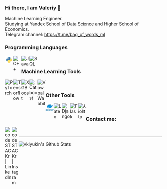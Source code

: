 ### Hi there, I am Valeriy 👋

Machine Learning Engineer.  
Studying at Yandex School of Data Science and Higher School of Economics.  
Telegram channel: https://t.me/bag_of_words_ml  

### Programming Languages  
<img align="left" alt="Python" width="26px" src="https://raw.githubusercontent.com/github/explore/80688e429a7d4ef2fca1e82350fe8e3517d3494d/topics/python/python.png" />
<img align="left" alt="C++" width="26px" src="https://upload.wikimedia.org/wikipedia/commons/1/18/ISO_C%2B%2B_Logo.svg" />
<img align="left" alt="Java" width="26px" src="https://proxys.io/files/blog/Java/javalogo.png" />
<img align="left" alt="SQL" width="26px" src="https://w7.pngwing.com/pngs/286/519/png-transparent-microsoft-azure-sql-database-microsoft-sql-server-azure-sql-data-warehouse-logo-text-logo-microsoft-azure.png" />  

<br />

### Machine Learning Tools  
<img align="left" alt="PyTorch" width="26px" src="https://2.bp.blogspot.com/-ofgG__VD7Zw/XCEs2OY92RI/AAAAAAAAAxU/9FT2qCmFlsEqGyr47117H086OnMu_xGCwCPcBGAYYCw/s1600/pytorch-logo.png" />
<img align="left" alt="Tensorflow" width="26px" src="https://cdn-images-1.medium.com/max/1200/1*iDQvKoz7gGHc6YXqvqWWZQ.png" />
<img align="left" alt="XGBoost" width="26px" src="https://upload.wikimedia.org/wikipedia/commons/6/69/XGBoost_logo.png" />
<img align="left" alt="Catboost" width="26px" src="https://upload.wikimedia.org/wikipedia/commons/c/cc/CatBoostLogo.png" />
<img align="left" alt="Vowpal Wabbit" width="26px" src="https://avatars3.githubusercontent.com/u/43754238?s=400&v=4" />  

<br />

### Other Tools
<img align="left" alt="Docker" width="26px" src="https://raw.githubusercontent.com/github/explore/80688e429a7d4ef2fca1e82350fe8e3517d3494d/topics/docker/docker.png" />
<img align="left" alt="Latex" width="26px" src="https://habrastorage.org/webt/59/d5/a9/59d5a9ccbaa71055927257.png" />
<img align="left" alt="Django" width="26px" src="https://upload.wikimedia.org/wikipedia/commons/thumb/7/75/Django_logo.svg/1200px-Django_logo.svg.png" />
<img align="left" alt="Flask" width="26px" src="https://w7.pngwing.com/pngs/166/342/png-transparent-flask-python-bottle-web-framework-web-application-flask-white-monochrome-shoe.png" />
<img align="left" alt="Aiohttp" width="26px" src="https://docs.aiohttp.org/en/latest/_static/aiohttp-icon-128x128.png" />  

<br />

### Contact me:

[<img align="left" alt="codeSTACKr | LinkedIn" width="22px" src="https://cdn.jsdelivr.net/npm/simple-icons@v3/icons/linkedin.svg" />][linkedin]
[<img align="left" alt="codeSTACKr | Instagram" width="22px" src="https://cdn.jsdelivr.net/npm/simple-icons@v3/icons/instagram.svg" />][instagram]

<br />

---
<img align="left" alt="vklyukin's Github Stats" src="https://github-readme-stats.vercel.app/api?username=vklyukin&show_icons=true&hide_border=true" />

<!--
**vklyukin/vklyukin** is a ✨ _special_ ✨ repository because its `README.md` (this file) appears on your GitHub profile.

Here are some ideas to get you started:

- 🔭 I’m currently working on ...
- 🌱 I’m currently learning ...
- 👯 I’m looking to collaborate on ...
- 🤔 I’m looking for help with ...
- 💬 Ask me about ...
- 📫 How to reach me: ...
- 😄 Pronouns: ...
- ⚡ Fun fact: ...
-->

[instagram]: https://instagram.com/v.klyukin
[linkedin]: https://linkedin.com/in/vklyukin

